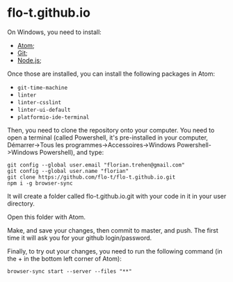 # flo-t.github.io

On Windows, you need to install:
* [Atom](https://atom.io/);
* [Git](https://git-scm.com/);
* [Node.js](https://nodejs.org/);

Once those are installed, you can install the following packages in Atom:
* `git-time-machine`
* `linter`
* `linter-csslint`
* `linter-ui-default`
* `platformio-ide-terminal`

Then, you need to clone the repository onto your computer. You need to open a terminal (called Powershell, it's pre-installed in your computer, Démarrer->Tous les programmes->Accessoires->Windows Powershell->Windows Powershell), and type:
```
git config --global user.email "florian.trehen@gmail.com"
git config --global user.name "florian"
git clone https://github.com/flo-t/flo-t.github.io.git
npm i -g browser-sync
```

It will create a folder called flo-t.github.io.git with your code in it in your user directory.

Open this folder with Atom.

Make, and save your changes, then commit to master, and push. The first time it will ask you for your github login/password.

Finally, to try out your changes, you need to run the following command (in the + in the bottom left corner of Atom):
```
browser-sync start --server --files "**"
```
